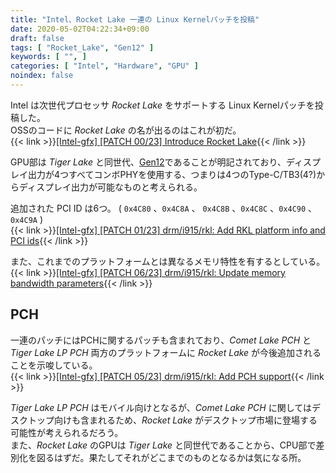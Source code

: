 ```yaml
---
title: "Intel、Rocket Lake 一連の Linux Kernelパッチを投稿"
date: 2020-05-02T04:22:34+09:00
draft: false
tags: [ "Rocket_Lake", "Gen12" ]
keywords: [ "", ]
categories: [ "Intel", "Hardware", "GPU" ]
noindex: false
---
```


Intel は次世代プロセッサ *Rocket Lake* をサポートする Linux Kernelパッチを投稿した。  
OSSのコードに *Rocket Lake* の名が出るのはこれが初だ。  
{{< link >}}[[Intel-gfx] [PATCH 00/23] Introduce Rocket Lake](https://lists.freedesktop.org/archives/intel-gfx/2020-May/238498.html){{< /link >}}

GPU部は *Tiger Lake* と同世代、[Gen12](/tags/gen12)であることが明記されており、ディスプレイ出力が4つすべてコンボPHYを使用する、つまりは4つのType-C/TB3(4?)からディスプレイ出力が可能なものと考えられる。  

追加された PCI ID は6つ。 ( `0x4C80` 、`0x4C8A` 、 `0x4C8B` 、`0x4C8C` 、`0x4C90` 、`0x4C9A` )  
{{< link >}}[[Intel-gfx] [PATCH 01/23] drm/i915/rkl: Add RKL platform info and PCI ids](https://lists.freedesktop.org/archives/intel-gfx/2020-May/238499.html){{< /link >}}

また、これまでのプラットフォームとは異なるメモリ特性を有するとしている。  
{{< link >}}[[Intel-gfx] [PATCH 06/23] drm/i915/rkl: Update memory bandwidth parameters](https://lists.freedesktop.org/archives/intel-gfx/2020-May/238505.html){{< /link >}}

## PCH
一連のパッチにはPCHに関するパッチも含まれており、*Comet Lake PCH* と *Tiger Lake LP PCH* 両方のプラットフォームに *Rocket Lake* が今後追加されることを示唆している。  
{{< link >}}[[Intel-gfx] [PATCH 05/23] drm/i915/rkl: Add PCH support](https://lists.freedesktop.org/archives/intel-gfx/2020-May/238515.html){{< /link >}}

*Tiger Lake LP PCH* はモバイル向けとなるが、*Comet Lake PCH* に関してはデスクトップ向けも含まれるため、*Rocket Lake* がデスクトップ市場に登場する可能性が考えられるだろう。  
また、*Rocket Lake* のGPUは *Tiger Lake* と同世代であることから、CPU部で差別化を図るはずだ。果たしてそれがどこまでのものとなるかは気になる所。

